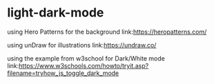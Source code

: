 # light-dark-mode

using Hero Patterns for the background
link:https://heropatterns.com/

using unDraw for illustrations
link:https://undraw.co/

using the example from w3school for Dark/White mode
link:https://www.w3schools.com/howto/tryit.asp?filename=tryhow_js_toggle_dark_mode
